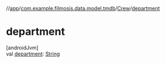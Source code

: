 //[app](../../../index.md)/[com.example.filmosis.data.model.tmdb](../index.md)/[Crew](index.md)/[department](department.md)

# department

[androidJvm]\
val [department](department.md): [String](https://kotlinlang.org/api/latest/jvm/stdlib/kotlin/-string/index.html)
